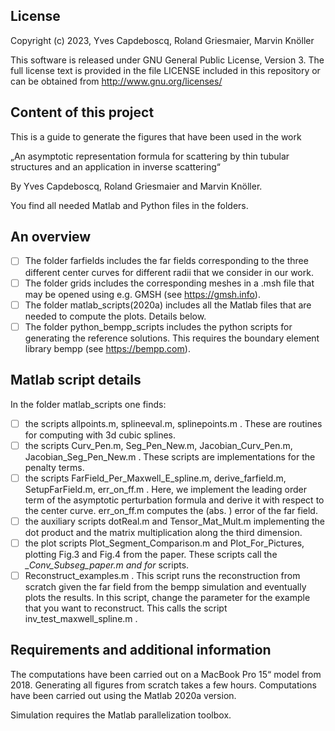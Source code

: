 ## License

Copyright (c) 2023, Yves Capdeboscq, Roland Griesmaier, Marvin Knöller

This software is released under GNU General Public License, Version 3.
The full license text is provided in the file LICENSE included in this repository 
or can be obtained from http://www.gnu.org/licenses/


## Content of this project
This is a guide to generate the figures that have been used in the work

„An asymptotic representation formula for scattering by thin tubular structures and an application in inverse scattering“

By Yves Capdeboscq, Roland Griesmaier and Marvin Knöller.

You find all needed Matlab and Python files in the folders. 

## An overview
- [ ] The folder farfields includes the far fields corresponding to the three different center curves for different radii that we consider in our work.
- [ ] The folder grids includes the corresponding meshes in a .msh file that may be opened using e.g. GMSH (see https://gmsh.info).
- [ ] The folder matlab_scripts(2020a) includes all the Matlab files that are needed to compute the plots. 
Details below.
- [ ] The folder python_bempp_scripts includes the python scripts for generating the reference solutions.
This requires the boundary element library bempp (see https://bempp.com).
## Matlab script details
In the folder matlab_scripts one finds:
- [ ] the scripts allpoints.m, splineeval.m, splinepoints.m . These are routines for computing with 3d cubic splines.
- [ ] the scripts Curv_Pen.m, Seg_Pen_New.m, Jacobian_Curv_Pen.m, Jacobian_Seg_Pen_New.m . These scripts are implementations for the penalty terms.
- [ ] the scripts FarField_Per_Maxwell_E_spline.m, derive_farfield.m, SetupFarField.m, err_on_ff.m . Here, we implement the leading order term of the asymptotic perturbation formula and derive it with respect to the center curve. err_on_ff.m computes the (abs. ) error of the far field.
- [ ] the auxiliary scripts dotReal.m and Tensor_Mat_Mult.m implementing the dot product and the matrix multiplication along the third dimension.
- [ ] the plot scripts Plot_Segment_Comparison.m and Plot_For_Pictures, plotting Fig.3 and Fig.4 from the paper. These scripts call the *_Conv_Subseg_paper.m and for* scripts.
- [ ] Reconstruct_examples.m . This script runs the reconstruction from scratch given the far field from the bempp simulation and eventually plots the results. In this script, change the parameter for the example that you want to reconstruct. This calls the script inv_test_maxwell_spline.m .

## Requirements and additional information
The computations have been carried out on a MacBook Pro 15“ model from 2018.
Generating all figures from scratch takes a few hours.
Computations have been carried out using the Matlab 2020a version.

Simulation requires the Matlab parallelization toolbox. 
